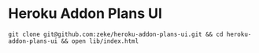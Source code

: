 Heroku Addon Plans UI
=====================


    git clone git@github.com:zeke/heroku-addon-plans-ui.git && cd heroku-addon-plans-ui && open lib/index.html